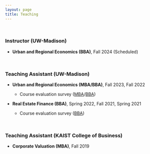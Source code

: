 ```yaml
---
layout: page
title: Teaching
---
```



<br/>

### Instructor (UW-Madison)
 
 - **Urban and Regional Economics (BBA)**, Fall 2024 (Scheduled)

<br/> 

### Teaching Assistant (UW-Madison)
 
 - **Urban and Regional Economics (MBA/BBA)**, Fall 2023, Fall 2022
 
   - Course evaluation survey ([MBA](/assets/pdf/RE720_Fall23.pdf)/[BBA](/assets/pdf/RE420_Fall23.pdf))

    <!-- - Office Hour: TBD 1:00 pm - 2:00 pm, Tuesdays and Thursdays ([Sign-up link to my office hour](https://doodle.com/mm/heejinyoon/officehour1))-->

- **Real Estate Finance (BBA)**, Spring 2022, Fall 2021, Spring 2021

   - Course evaluation survey ([BBA](/assets/pdf/RE410_Fall21.pdf))

<br/>
 
### Teaching Assistant (KAIST College of Business)
 
 - **Corporate Valuation (MBA)**, Fall 2019


